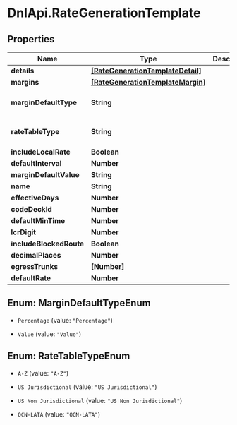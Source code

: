 # DnlApi.RateGenerationTemplate

## Properties
Name | Type | Description | Notes
------------ | ------------- | ------------- | -------------
**details** | [**[RateGenerationTemplateDetail]**](RateGenerationTemplateDetail.md) |  | [optional] 
**margins** | [**[RateGenerationTemplateMargin]**](RateGenerationTemplateMargin.md) |  | [optional] 
**marginDefaultType** | **String** |  | [optional] [default to &#39;Percentage&#39;]
**rateTableType** | **String** |  | [optional] [default to &#39;A-Z&#39;]
**includeLocalRate** | **Boolean** |  | [optional] 
**defaultInterval** | **Number** |  | [optional] 
**marginDefaultValue** | **String** |  | [optional] 
**name** | **String** |  | [optional] 
**effectiveDays** | **Number** |  | [optional] 
**codeDeckId** | **Number** |  | [optional] 
**defaultMinTime** | **Number** |  | [optional] 
**lcrDigit** | **Number** |  | [optional] 
**includeBlockedRoute** | **Boolean** |  | [optional] 
**decimalPlaces** | **Number** |  | [optional] 
**egressTrunks** | **[Number]** |  | [optional] 
**defaultRate** | **Number** |  | [optional] 


<a name="MarginDefaultTypeEnum"></a>
## Enum: MarginDefaultTypeEnum


* `Percentage` (value: `"Percentage"`)

* `Value` (value: `"Value"`)




<a name="RateTableTypeEnum"></a>
## Enum: RateTableTypeEnum


* `A-Z` (value: `"A-Z"`)

* `US Jurisdictional` (value: `"US Jurisdictional"`)

* `US Non Jurisdictional` (value: `"US Non Jurisdictional"`)

* `OCN-LATA` (value: `"OCN-LATA"`)





